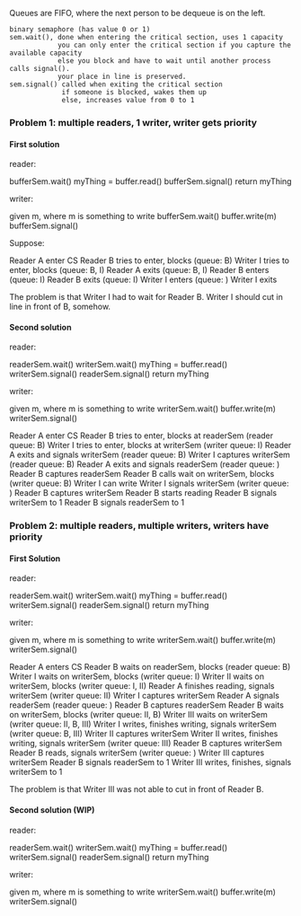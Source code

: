 
Queues are FIFO, where the next person to be dequeue is on the left.

```
binary semaphore (has value 0 or 1)
sem.wait(), done when entering the critical section, uses 1 capacity
            you can only enter the critical section if you capture the available capacity
            else you block and have to wait until another process calls signal().
            your place in line is preserved.
sem.signal() called when exiting the critical section
             if someone is blocked, wakes them up
             else, increases value from 0 to 1
```

### Problem 1: multiple readers, 1 writer, writer gets priority

#### First solution

reader:

bufferSem.wait()
  myThing = buffer.read()
bufferSem.signal()
return myThing

writer:

given m, where m is something to write
bufferSem.wait()
  buffer.write(m)
bufferSem.signal()


Suppose:

Reader A enter CS
Reader B tries to enter, blocks (queue: B)
Writer I tries to enter, blocks (queue: B, I)
Reader A exits (queue: B, I)
Reader B enters (queue: I)
Reader B exits (queue: I)
Writer I enters (queue: )
Writer I exits

The problem is that Writer I had to wait for Reader B. Writer I should cut in line in front of B, somehow.

#### Second solution

reader:

readerSem.wait()
  writerSem.wait()
    myThing = buffer.read()
  writerSem.signal()
readerSem.signal()
return myThing

writer:

given m, where m is something to write
writerSem.wait()
  buffer.write(m)
writerSem.signal()

Reader A enter CS
Reader B tries to enter, blocks at readerSem (reader queue: B)
Writer I tries to enter, blocks at writerSem (writer queue: I)
Reader A exits and signals writerSem (reader queue: B)
Writer I captures writerSem (reader queue: B)
Reader A exits and signals readerSem (reader queue: )
Reader B captures readerSem
Reader B calls wait on writerSem, blocks (writer queue: B)
Writer I can write
Writer I signals writerSem (writer queue: )
Reader B captures writerSem
Reader B starts reading
Reader B signals writerSem to 1
Reader B signals readerSem to 1


  
### Problem 2: multiple readers, multiple writers, writers have priority

#### First Solution

reader:

readerSem.wait()
  writerSem.wait()
    myThing = buffer.read()
  writerSem.signal()
readerSem.signal()
return myThing

writer:

given m, where m is something to write
writerSem.wait()
  buffer.write(m)
writerSem.signal()


Reader A enters CS
Reader B waits on readerSem, blocks (reader queue: B)
Writer I waits on writerSem, blocks (writer queue: I)
Writer II waits on writerSem, blocks (writer queue: I, II)
Reader A finishes reading, signals writerSem (writer queue: II)
Writer I captures writerSem
Reader A signals readerSem (reader queue: )
Reader B captures readerSem
Reader B waits on writerSem, blocks (writer queue: II, B)
Writer III waits on writerSem (writer queue: II, B, III)
Writer I writes, finishes writing, signals writerSem (writer queue: B, III)
Writer II captures writerSem
Writer II writes, finishes writing, signals writerSem (writer queue: III)
Reader B captures writerSem
Reader B reads, signals writerSem (writer queue: )
Writer III captures writerSem
Reader B signals readerSem to 1
Writer III writes, finishes, signals writerSem to 1       

The problem is that Writer III was not able to cut in front of Reader B.

#### Second solution (WIP)

reader:

readerSem.wait()
  writerSem.wait()
    myThing = buffer.read()
  writerSem.signal()
readerSem.signal()
return myThing

writer:

given m, where m is something to write
writerSem.wait()
  buffer.write(m)
writerSem.signal()




  
